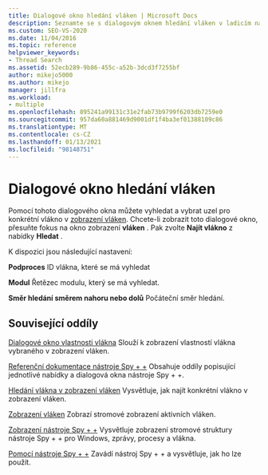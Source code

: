 ```yaml
---
title: Dialogové okno hledání vláken | Microsoft Docs
description: Seznamte se s dialogovým oknem hledání vláken v ladicím nástroji Spy + +. Pomocí tohoto dialogového okna můžete vyhledat a vybrat uzel pro konkrétní vlákno v zobrazení vláken.
ms.custom: SEO-VS-2020
ms.date: 11/04/2016
ms.topic: reference
helpviewer_keywords:
- Thread Search
ms.assetid: 52ecb289-9b86-455c-a52b-3dcd3f7255bf
author: mikejo5000
ms.author: mikejo
manager: jillfra
ms.workload:
- multiple
ms.openlocfilehash: 895241a99131c31e2fab73b9799f6203db7259e0
ms.sourcegitcommit: 957da60a881469d9001df1f4ba3ef01388109c86
ms.translationtype: MT
ms.contentlocale: cs-CZ
ms.lasthandoff: 01/13/2021
ms.locfileid: "98148751"
---
```

# <a name="thread-search-dialog-box"></a>Dialogové okno hledání vláken
Pomocí tohoto dialogového okna můžete vyhledat a vybrat uzel pro konkrétní vlákno v [zobrazení vláken](../debugger/threads-view.md). Chcete-li zobrazit toto dialogové okno, přesuňte fokus na okno zobrazení **vláken** . Pak zvolte **Najít vlákno** z nabídky **Hledat** .

 K dispozici jsou následující nastavení:

 **Podproces** ID vlákna, které se má vyhledat

 **Modul** Řetězec modulu, který se má vyhledat.

 **Směr hledání směrem nahoru nebo dolů** Počáteční směr hledání.

## <a name="related-sections"></a>Související oddíly
 [Dialogové okno vlastnosti vlákna](../debugger/thread-properties-dialog-box.md) Slouží k zobrazení vlastností vlákna vybraného v zobrazení vláken.

 [Referenční dokumentace nástroje Spy + +](../debugger/spy-increment-reference.md) Obsahuje oddíly popisující jednotlivé nabídky a dialogová okna nástroje Spy + +.

 [Hledání vlákna v zobrazení vláken](../debugger/how-to-search-for-a-thread-in-threads-view.md) Vysvětluje, jak najít konkrétní vlákno v zobrazení vláken.

 [Zobrazení vláken](../debugger/threads-view.md) Zobrazí stromové zobrazení aktivních vláken.

 [Zobrazení nástroje Spy + +](../debugger/spy-increment-views.md) Vysvětluje zobrazení stromové struktury nástroje Spy + + pro Windows, zprávy, procesy a vlákna.

 [Pomocí nástroje Spy + +](../debugger/using-spy-increment.md) Zavádí nástroj Spy + + a vysvětluje, jak ho lze použít.